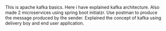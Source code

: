 This is apache kafka basics. Here i have explained kafka architecture. Also made 2 microservices using spring boot initialzr. Use postman to produce the message produced by the sender. Explained the concept of kafka using delivery boy and end user application. 
